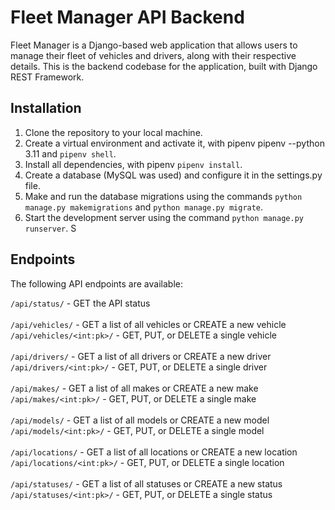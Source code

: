 # Fleet Manager API Backend

Fleet Manager is a Django-based web application that allows users to manage their fleet of vehicles and drivers, along with their respective details. This is the backend codebase for the application, built with Django REST Framework.

## Installation

1. Clone the repository to your local machine.
2. Create a virtual environment and activate it, with pipenv pipenv --python 3.11 and `pipenv shell`.
3. Install all dependencies, with pipenv `pipenv install`.
4. Create a database (MySQL was used) and configure it in the settings.py file.
5. Make and run the database migrations using the commands `python manage.py makemigrations` and `python manage.py migrate`.
6. Start the development server using the command `python manage.py runserver`.
   S

## Endpoints

The following API endpoints are available:

`/api/status/` - GET the API status <br>
<br>
`/api/vehicles/` - GET a list of all vehicles or CREATE a new vehicle <br>
`/api/vehicles/<int:pk>/` - GET, PUT, or DELETE a single vehicle <br>
<br>
`/api/drivers/` - GET a list of all drivers or CREATE a new driver <br>
`/api/drivers/<int:pk>/` - GET, PUT, or DELETE a single driver <br>
<br>
`/api/makes/` - GET a list of all makes or CREATE a new make <br>
`/api/makes/<int:pk>/` - GET, PUT, or DELETE a single make <br>
<br>
`/api/models/` - GET a list of all models or CREATE a new model <br>
`/api/models/<int:pk>/` - GET, PUT, or DELETE a single model <br>
<br>
`/api/locations/` - GET a list of all locations or CREATE a new location <br>
`/api/locations/<int:pk>/` - GET, PUT, or DELETE a single location <br>
<br>
`/api/statuses/` - GET a list of all statuses or CREATE a new status <br>
`/api/statuses/<int:pk>/` - GET, PUT, or DELETE a single status <br>
